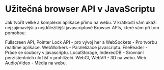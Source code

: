 # Užitečná browser API v JavaScriptu

Jak tvořit velké a komplexní aplikace přímo na webu. V krátkosti vám ukáži nejzajímavější a nejdůležitější javascriptové Browser APIs, které vám při tom pomohou:

Fullscreen API, Pointer Lock API - pro vývoj her a
WebSockets - Pro tvorbu realtime aplikace.
WebWorkers - Paralelizace javascriptu.
FileReader - Práce se soubory v javascriptu.
LocalStorage, IndexedDB - Srovnání perzistentních uložišť v prohlížeči.
WebGl, WebVR - 3D na webu.
Web Audio/Video - Média na webu.


